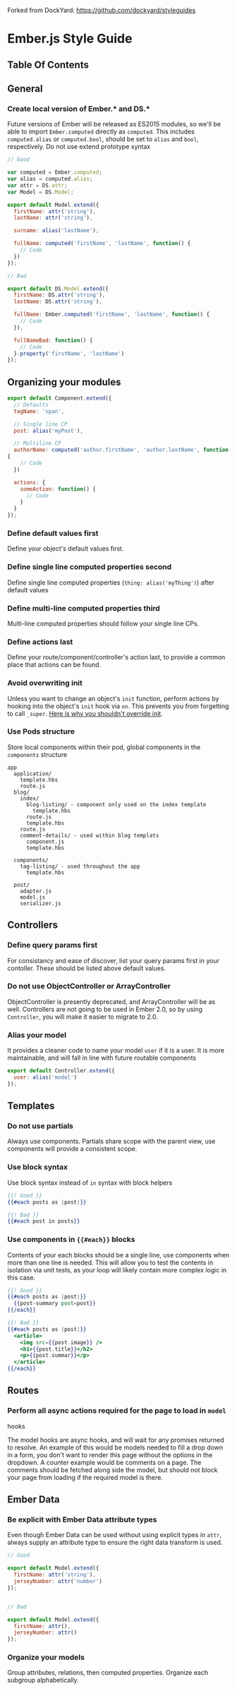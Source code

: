 Forked from DockYard: https://github.com/dockyard/styleguides

# Ember.js Style Guide

## Table Of Contents

## General

### Create local version of Ember.\* and DS.\*

Future versions of Ember will be released as ES2015 modules, so we'll be
able to import `Ember.computed` directly as `computed`. This includes
`computed.alias` or `computed.bool`, should be set to `alias` and
`bool`, respectively. Do not use extend prototype syntax

```javascript
// Good

var computed = Ember.computed;
var alias = computed.alias;
var attr = DS.attr;
var Model = DS.Model;

export default Model.extend({
  firstName: attr('string'),
  lastName: attr('string'),

  surname: alias('lastName'),

  fullName: computed('firstName', 'lastName', function() {
    // Code
  })
});

// Bad

export default DS.Model.extend({
  firstName: DS.attr('string'),
  lastName: DS.attr('string'),

  fullName: Ember.computed('firstName', 'lastName', function() {
    // Code
  }),

  fullNameBad: function() {
    // Code
  }.property('firstName', 'lastName')
});
```

## Organizing your modules

```js
export default Component.extend({
  // Defaults
  tagName: 'span',

  // Single line CP
  post: alias('myPost'),

  // Multiline CP
  authorName: computed('author.firstName', 'author.lastName', function()
{
    // Code
  })

  actions: {
    someAction: function() {
      // Code
    }
  }
});
```

### Define default values first

Define your object's default values first.

### Define single line computed properties second

Define single line computed properties (`thing: alias('myThing')`)
after default values

### Define multi-line computed properties third

Multi-line computed properties should follow your single line CPs.

### Define actions last

Define your route/component/controller's action last, to provide a
common place that actions can be found.

### Avoid overwriting init

Unless you want to change an object's `init` function, perform actions
by hooking into the object's `init` hook via `on`. This prevents you
from forgetting to call `_super`. [Here is why you shouldn't override
init](http://reefpoints.dockyard.com/2014/04/28/dont-override-init.html).

### Use Pods structure

Store local components within their pod, global components in the
`components` structure

```
app
  application/
    template.hbs
    route.js
  blog/
    index/
      blog-listing/ - component only used on the index template
        template.hbs
      route.js
      template.hbs
    route.js
    comment-details/ - used within blog templats
      component.js
      template.hbs

  components/
    tag-listing/ - used throughout the app
      template.hbs

  post/
    adapter.js
    model.js
    serializer.js
```

## Controllers

### Define query params first

For consistancy and ease of discover, list your query params first in
your contoller. These should be listed above default values.

### Do not use ObjectController or ArrayController

ObjectController is presently deprecated, and ArrayController will be as
well. Controllers are not going to be used in Ember 2.0, so by using
`Controller`, you will make it easier to migrate to 2.0.

### Alias your model

It provides a cleaner code to name your model `user` if it is a user. It
is more maintainable, and will fall in line with future routable
components

```javascript
export default Controller.extend({
  user: alias('model')
});
```

## Templates

### Do not use partials

Always use components. Partials share scope with the parent view, use
components will provide a consistent scope.

### Use block syntax

Use block syntax instead of `in` syntax with block helpers

```hbs
{{! Good }}
{{#each posts as |post|}}

{{! Bad }}
{{#each post in posts}}
```

### Use components in `{{#each}}` blocks

Contents of your each blocks should be a single line, use components
when more than one line is needed. This will allow you to test the
contents in isolation via unit tests, as your loop will likely contain
more complex logic in this case.

```hbs
{{! Good }}
{{#each posts as |post|}}
  {{post-summary post=post}}
{{/each}}

{{! Bad }}
{{#each posts as |post|}}
  <article>
    <img src={{post.image}} />
    <h1>{{post.title}}</h2>
    <p>{{post.summar}}</p>
  </article>
{{/each}}
```

## Routes

### Perform all async actions required for the page to load in `model`
hooks

The model hooks are async hooks, and will wait for any promises returned
to resolve. An example of this would be models needed to fill a drop
down in a form, you don't want to render this page without the options
in the dropdown. A counter example would be comments on a page. The
comments should be fetched along side the model, but should not block
your page from loading if the required model is there.

## Ember Data

### Be explicit with Ember Data attribute types

Even though Ember Data can be used without using explicit types in
`attr`, always supply an attribute type to ensure the right data
transform is used.

```javascript
// Good

export default Model.extend({
  firstName: attr('string'),
  jerseyNumber: attr('number')
});


// Bad

export default Model.extend({
  firstName: attr(),
  jerseyNumber: attr()
});
```

### Organize your models

Group attributes, relations, then computed properties. Organize each
subgroup alphabetically.
